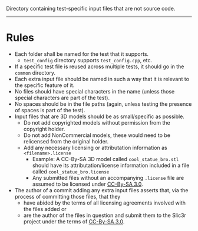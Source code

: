 Directory containing test-specific input files that are not source code.

---

Rules
===
* Each folder shall be named for the test that it supports. 
   * `test_config` directory supports `test_config.cpp`, etc.
* If a specific test file is reused across multiple tests, it should go in the `common` directory.
* Each extra input file should be named in such a way that it is relevant to the specific feature of it. 
* No files should have special characters in the name (unless those special characters are part of the test). 
* No spaces should be in the file paths (again, unless testing the presence of spaces is part of the test).
* Input files that are 3D models should be as small/specific as possible.
    * Do not add copyrighted models without permission from the copyright holder. 
    * Do not add NonCommercial models, these would need to be relicensed from the original holder.
    * Add any necessary licensing or attributation information as `<filename>.license`
        * Example: A CC-By-SA 3D model called `cool_statue_bro.stl` should have its attributation/license information included in a file called `cool_statue_bro.license`
        * Any submitted files without an accompanying `.license` file are assumed to be licensed under [CC-By-SA 3.0](https://creativecommons.org/licenses/by-sa/3.0/us/).
* The author of a commit adding any extra input files asserts that, via the process of committing those files, that they 
    * have abided by the terms of all licensing agreements involved with the files added or 
    * are the author of the files in question and submit them to the Slic3r project under the terms of [CC-By-SA 3.0](https://creativecommons.org/licenses/by-sa/3.0/us/).
